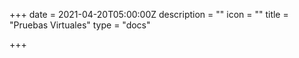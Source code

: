 +++
date = 2021-04-20T05:00:00Z
description = ""
icon = ""
title = "Pruebas Virtuales"
type = "docs"

+++
